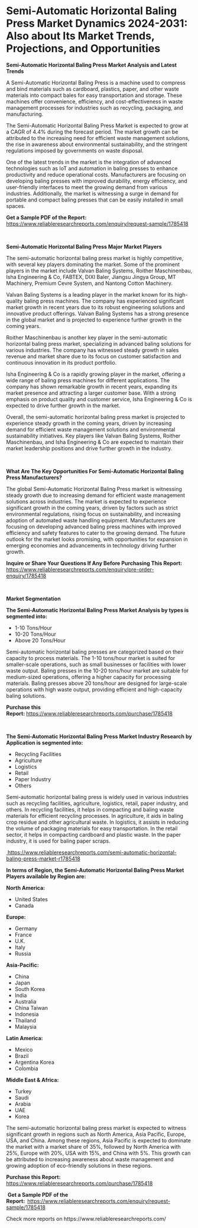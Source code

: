 <p><h1>Semi-Automatic Horizontal Baling Press Market Dynamics 2024-2031: Also about Its Market Trends, Projections, and Opportunities</h1></p><p><strong>Semi-Automatic Horizontal Baling Press Market Analysis and Latest Trends</strong></p>
<p><p>A Semi-Automatic Horizontal Baling Press is a machine used to compress and bind materials such as cardboard, plastics, paper, and other waste materials into compact bales for easy transportation and storage. These machines offer convenience, efficiency, and cost-effectiveness in waste management processes for industries such as recycling, packaging, and manufacturing.</p><p>The Semi-Automatic Horizontal Baling Press Market is expected to grow at a CAGR of 4.4% during the forecast period. The market growth can be attributed to the increasing need for efficient waste management solutions, the rise in awareness about environmental sustainability, and the stringent regulations imposed by governments on waste disposal. </p><p>One of the latest trends in the market is the integration of advanced technologies such as IoT and automation in baling presses to enhance productivity and reduce operational costs. Manufacturers are focusing on developing baling presses with improved durability, energy efficiency, and user-friendly interfaces to meet the growing demand from various industries. Additionally, the market is witnessing a surge in demand for portable and compact baling presses that can be easily installed in small spaces.</p></p>
<p><strong>Get a Sample PDF of the Report:&nbsp;</strong> <a href="https://www.reliableresearchreports.com/enquiry/request-sample/1785418">https://www.reliableresearchreports.com/enquiry/request-sample/1785418</a></p>
<p>&nbsp;</p>
<p><strong>Semi-Automatic Horizontal Baling Press Major Market Players</strong></p>
<p><p>The semi-automatic horizontal baling press market is highly competitive, with several key players dominating the market. Some of the prominent players in the market include Valvan Baling Systems, Roither Maschinenbau, Isha Engineering & Co, FABTEX, DIXI Baler, Jiangsu Jingya Group, MT Machinery, Premium Cevre System, and Nantong Cotton Machinery.</p><p>Valvan Baling Systems is a leading player in the market known for its high-quality baling press machines. The company has experienced significant market growth in recent years due to its robust engineering solutions and innovative product offerings. Valvan Baling Systems has a strong presence in the global market and is projected to experience further growth in the coming years.</p><p>Roither Maschinenbau is another key player in the semi-automatic horizontal baling press market, specializing in advanced baling solutions for various industries. The company has witnessed steady growth in sales revenue and market share due to its focus on customer satisfaction and continuous innovation in its product portfolio.</p><p>Isha Engineering & Co is a rapidly growing player in the market, offering a wide range of baling press machines for different applications. The company has shown remarkable growth in recent years, expanding its market presence and attracting a larger customer base. With a strong emphasis on product quality and customer service, Isha Engineering & Co is expected to drive further growth in the market.</p><p>Overall, the semi-automatic horizontal baling press market is projected to experience steady growth in the coming years, driven by increasing demand for efficient waste management solutions and environmental sustainability initiatives. Key players like Valvan Baling Systems, Roither Maschinenbau, and Isha Engineering & Co are expected to maintain their market leadership positions and drive further growth in the industry.</p></p>
<p>&nbsp;</p>
<p><strong>What Are The Key Opportunities For Semi-Automatic Horizontal Baling Press Manufacturers?</strong></p>
<p><p>The global Semi-Automatic Horizontal Baling Press market is witnessing steady growth due to increasing demand for efficient waste management solutions across industries. The market is expected to experience significant growth in the coming years, driven by factors such as strict environmental regulations, rising focus on sustainability, and increasing adoption of automated waste handling equipment. Manufacturers are focusing on developing advanced baling press machines with improved efficiency and safety features to cater to the growing demand. The future outlook for the market looks promising, with opportunities for expansion in emerging economies and advancements in technology driving further growth.</p></p>
<p><strong>Inquire or Share Your Questions If Any Before Purchasing This Report:</strong> <a href="https://www.reliableresearchreports.com/enquiry/pre-order-enquiry/1785418">https://www.reliableresearchreports.com/enquiry/pre-order-enquiry/1785418</a></p>
<p>&nbsp;</p>
<p><strong>Market Segmentation</strong></p>
<p><strong>The Semi-Automatic Horizontal Baling Press Market Analysis by types is segmented into:</strong></p>
<p><ul><li>1-10 Tons/Hour</li><li>10-20 Tons/Hour</li><li>Above 20 Tons/Hour</li></ul></p>
<p><p>Semi-automatic horizontal baling presses are categorized based on their capacity to process materials. The 1-10 tons/hour market is suited for smaller-scale operations, such as small businesses or facilities with lower waste output. Baling presses in the 10-20 tons/hour market are suitable for medium-sized operations, offering a higher capacity for processing materials. Baling presses above 20 tons/hour are designed for large-scale operations with high waste output, providing efficient and high-capacity baling solutions.</p></p>
<p><strong>Purchase this Report:&nbsp;</strong><a href="https://www.reliableresearchreports.com/purchase/1785418">https://www.reliableresearchreports.com/purchase/1785418</a></p>
<p>&nbsp;</p>
<p><strong>The Semi-Automatic Horizontal Baling Press Market Industry Research by Application is segmented into:</strong></p>
<p><ul><li>Recycling Facilities</li><li>Agriculture</li><li>Logistics</li><li>Retail</li><li>Paper Industry</li><li>Others</li></ul></p>
<p><p>Semi-automatic horizontal baling press is widely used in various industries such as recycling facilities, agriculture, logistics, retail, paper industry, and others. In recycling facilities, it helps in compacting and baling waste materials for efficient recycling processes. In agriculture, it aids in baling crop residue and other agricultural waste. In logistics, it assists in reducing the volume of packaging materials for easy transportation. In the retail sector, it helps in compacting cardboard and plastic waste. In the paper industry, it is used for baling paper scraps.</p></p>
<p><a href="https://www.reliableresearchreports.com/semi-automatic-horizontal-baling-press-market-r1785418">&nbsp;https://www.reliableresearchreports.com/semi-automatic-horizontal-baling-press-market-r1785418</a></p>
<p><strong>In terms of Region, the Semi-Automatic Horizontal Baling Press Market Players available by Region are:</strong></p>
<p>
    <p> <strong> North America: </strong>
        <ul>
            <li>United States</li>
            <li>Canada</li>
        </ul>
        </p> 
    <p> <strong> Europe: </strong>
        <ul>
            <li>Germany</li>
            <li>France</li>
            <li>U.K.</li>
            <li>Italy</li>
            <li>Russia</li>
        </ul>
        </p> 
    <p> <strong> Asia-Pacific: </strong>
        <ul>
            <li>China</li>
            <li>Japan</li>
            <li>South Korea</li>
            <li>India</li>
            <li>Australia</li>
            <li>China Taiwan</li>
            <li>Indonesia</li>
            <li>Thailand</li>
            <li>Malaysia</li>
        </ul>
        </p> 
    <p> <strong> Latin America: </strong>
        <ul>
            <li>Mexico</li>
            <li>Brazil</li>
            <li>Argentina Korea</li>
            <li>Colombia</li>
        </ul>
        </p> 
    <p> <strong> Middle East & Africa: </strong>
        <ul>
            <li>Turkey</li>
            <li>Saudi</li>
            <li>Arabia</li>
            <li>UAE</li>
            <li>Korea</li>
        </ul>
    </p>
    </p>
<p><p>The semi-automatic horizontal baling press market is expected to witness significant growth in regions such as North America, Asia Pacific, Europe, USA, and China. Among these regions, Asia Pacific is expected to dominate the market with a market share of 35%, followed by North America with 25%, Europe with 20%, USA with 15%, and China with 5%. This growth can be attributed to increasing awareness about waste management and growing adoption of eco-friendly solutions in these regions.</p></p>
<p><strong>Purchase this Report: </strong><a href="https://www.reliableresearchreports.com/purchase/1785418">https://www.reliableresearchreports.com/purchase/1785418</a></p>
<p>&nbsp;<strong>Get a Sample PDF of the Report:&nbsp;&nbsp;</strong><a href="https://www.reliableresearchreports.com/enquiry/request-sample/1785418">https://www.reliableresearchreports.com/enquiry/request-sample/1785418</a></p>
<p><strong></strong></p>
<p>Check more reports on https://www.reliableresearchreports.com/</p>